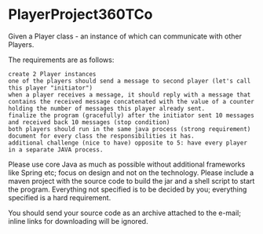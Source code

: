 # PlayerProject360TCo
Given a Player class - an instance of which can communicate with other Players.

The requirements are as follows:

    create 2 Player instances
    one of the players should send a message to second player (let's call this player "initiator")
    when a player receives a message, it should reply with a message that contains the received message concatenated with the value of a counter holding the number of messages this player already sent.
    finalize the program (gracefully) after the initiator sent 10 messages and received back 10 messages (stop condition)
    both players should run in the same java process (strong requirement)
    document for every class the responsibilities it has.
    additional challenge (nice to have) opposite to 5: have every player in a separate JAVA process.

Please use core Java as much as possible without additional frameworks like Spring etc; focus on design and not on the technology. Please include a maven project with the source code to build the jar and a shell script to start the program. Everything not specified is to be decided by you; everything specified is a hard requirement.

You should send your source code as an archive attached to the e-mail; inline links for downloading will be ignored.
